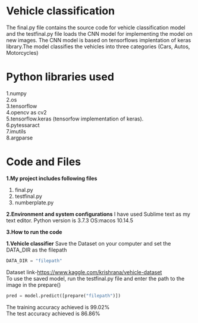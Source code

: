 # Vehicle classification
The final.py file contains the source code for vehicle classification model and the testfinal.py file loads the CNN model for implementing the model on new images.
The CNN model is based on tensorflows implentation of keras library.The model classifies the vehicles into three categories (Cars, Autos, Motorcycles)
# Python libraries used
1.numpy   
2.os    
3.tensorflow   
4.opencv as cv2     
5.tensorflow.keras (tensorfow implementation of keras).     
6.pytessaract      
7.imutils     
8.argparse      



# Code and Files
**1.My project includes following files**
1. final.py     
2. testfinal.py     
3. numberplate.py    


**2.Environment and system configurations**
I have used Sublime text as my text editor. Python version is 3.7.3 OS:macos 10.14.5




**3.How to run the code**



**1.Vehicle classifier**
Save the Dataset on your computer and set the DATA_DIR as the filepath
```python
DATA_DIR = "filepath"
```
Dataset link-https://www.kaggle.com/krishrana/vehicle-dataset      
To use the saved model, run the testfinal.py file and enter the path to the image in the prepare()
```python
pred = model.predict([prepare("filepath")])
```    
The training accuracy achieved is 99.02%     
The test accuracy achieved is 86.86%


